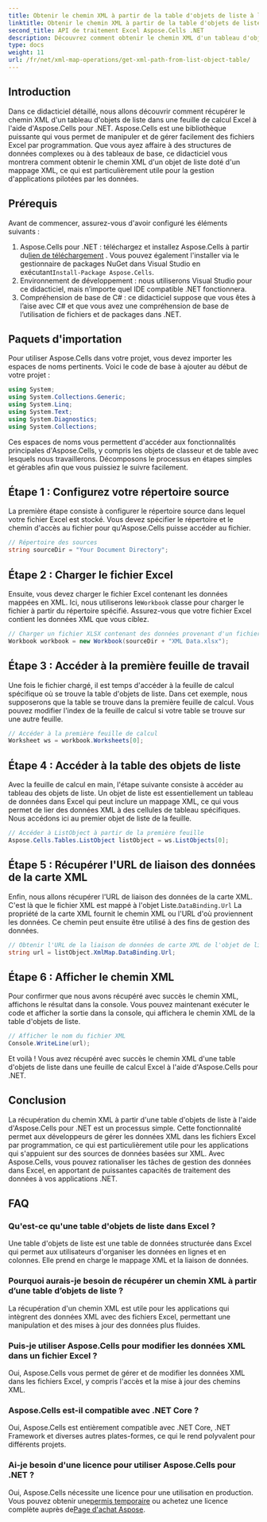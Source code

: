 ```yaml
---
title: Obtenir le chemin XML à partir de la table d'objets de liste à l'aide d'Aspose.Cells
linktitle: Obtenir le chemin XML à partir de la table d'objets de liste à l'aide d'Aspose.Cells
second_title: API de traitement Excel Aspose.Cells .NET
description: Découvrez comment obtenir le chemin XML d'un tableau d'objets de liste dans Excel à l'aide d'Aspose.Cells pour .NET. Guide étape par étape pour les développeurs .NET.
type: docs
weight: 11
url: /fr/net/xml-map-operations/get-xml-path-from-list-object-table/
---
```

## Introduction
Dans ce didacticiel détaillé, nous allons découvrir comment récupérer le chemin XML d'un tableau d'objets de liste dans une feuille de calcul Excel à l'aide d'Aspose.Cells pour .NET. Aspose.Cells est une bibliothèque puissante qui vous permet de manipuler et de gérer facilement des fichiers Excel par programmation. Que vous ayez affaire à des structures de données complexes ou à des tableaux de base, ce didacticiel vous montrera comment obtenir le chemin XML d'un objet de liste doté d'un mappage XML, ce qui est particulièrement utile pour la gestion d'applications pilotées par les données.
## Prérequis
Avant de commencer, assurez-vous d'avoir configuré les éléments suivants :
1.  Aspose.Cells pour .NET : téléchargez et installez Aspose.Cells à partir du[lien de téléchargement](https://releases.aspose.com/cells/net/) . Vous pouvez également l'installer via le gestionnaire de packages NuGet dans Visual Studio en exécutant`Install-Package Aspose.Cells`.
2. Environnement de développement : nous utiliserons Visual Studio pour ce didacticiel, mais n’importe quel IDE compatible .NET fonctionnera.
3. Compréhension de base de C# : ce didacticiel suppose que vous êtes à l’aise avec C# et que vous avez une compréhension de base de l’utilisation de fichiers et de packages dans .NET.
## Paquets d'importation
Pour utiliser Aspose.Cells dans votre projet, vous devez importer les espaces de noms pertinents. Voici le code de base à ajouter au début de votre projet :
```csharp
using System;
using System.Collections.Generic;
using System.Linq;
using System.Text;
using System.Diagnostics;
using System.Collections;
```
Ces espaces de noms vous permettent d'accéder aux fonctionnalités principales d'Aspose.Cells, y compris les objets de classeur et de table avec lesquels nous travaillerons.
Décomposons le processus en étapes simples et gérables afin que vous puissiez le suivre facilement.
## Étape 1 : Configurez votre répertoire source
La première étape consiste à configurer le répertoire source dans lequel votre fichier Excel est stocké. Vous devez spécifier le répertoire et le chemin d'accès au fichier pour qu'Aspose.Cells puisse accéder au fichier.
```csharp
// Répertoire des sources
string sourceDir = "Your Document Directory";
```
## Étape 2 : Charger le fichier Excel
 Ensuite, vous devez charger le fichier Excel contenant les données mappées en XML. Ici, nous utiliserons le`Workbook` classe pour charger le fichier à partir du répertoire spécifié. Assurez-vous que votre fichier Excel contient les données XML que vous ciblez.
```csharp
// Charger un fichier XLSX contenant des données provenant d'un fichier XML
Workbook workbook = new Workbook(sourceDir + "XML Data.xlsx");
```
## Étape 3 : Accéder à la première feuille de travail
Une fois le fichier chargé, il est temps d'accéder à la feuille de calcul spécifique où se trouve la table d'objets de liste. Dans cet exemple, nous supposerons que la table se trouve dans la première feuille de calcul. Vous pouvez modifier l'index de la feuille de calcul si votre table se trouve sur une autre feuille.
```csharp
// Accéder à la première feuille de calcul
Worksheet ws = workbook.Worksheets[0];
```
## Étape 4 : Accéder à la table des objets de liste
Avec la feuille de calcul en main, l'étape suivante consiste à accéder au tableau des objets de liste. Un objet de liste est essentiellement un tableau de données dans Excel qui peut inclure un mappage XML, ce qui vous permet de lier des données XML à des cellules de tableau spécifiques. Nous accédons ici au premier objet de liste de la feuille.
```csharp
// Accéder à ListObject à partir de la première feuille
Aspose.Cells.Tables.ListObject listObject = ws.ListObjects[0];
```
## Étape 5 : Récupérer l'URL de liaison des données de la carte XML
 Enfin, nous allons récupérer l'URL de liaison des données de la carte XML. C'est là que le fichier XML est mappé à l'objet Liste.`DataBinding.Url` La propriété de la carte XML fournit le chemin XML ou l'URL d'où proviennent les données. Ce chemin peut ensuite être utilisé à des fins de gestion des données.
```csharp
// Obtenir l'URL de la liaison de données de carte XML de l'objet de liste
string url = listObject.XmlMap.DataBinding.Url;
```
## Étape 6 : Afficher le chemin XML
Pour confirmer que nous avons récupéré avec succès le chemin XML, affichons le résultat dans la console. Vous pouvez maintenant exécuter le code et afficher la sortie dans la console, qui affichera le chemin XML de la table d'objets de liste.
```csharp
// Afficher le nom du fichier XML
Console.WriteLine(url);
```
Et voilà ! Vous avez récupéré avec succès le chemin XML d'une table d'objets de liste dans une feuille de calcul Excel à l'aide d'Aspose.Cells pour .NET.
## Conclusion
La récupération du chemin XML à partir d'une table d'objets de liste à l'aide d'Aspose.Cells pour .NET est un processus simple. Cette fonctionnalité permet aux développeurs de gérer les données XML dans les fichiers Excel par programmation, ce qui est particulièrement utile pour les applications qui s'appuient sur des sources de données basées sur XML. Avec Aspose.Cells, vous pouvez rationaliser les tâches de gestion des données dans Excel, en apportant de puissantes capacités de traitement des données à vos applications .NET.
## FAQ
### Qu'est-ce qu'une table d'objets de liste dans Excel ?
Une table d'objets de liste est une table de données structurée dans Excel qui permet aux utilisateurs d'organiser les données en lignes et en colonnes. Elle prend en charge le mappage XML et la liaison de données.
### Pourquoi aurais-je besoin de récupérer un chemin XML à partir d’une table d’objets de liste ?
La récupération d'un chemin XML est utile pour les applications qui intègrent des données XML avec des fichiers Excel, permettant une manipulation et des mises à jour des données plus fluides.
### Puis-je utiliser Aspose.Cells pour modifier les données XML dans un fichier Excel ?
Oui, Aspose.Cells vous permet de gérer et de modifier les données XML dans les fichiers Excel, y compris l'accès et la mise à jour des chemins XML.
### Aspose.Cells est-il compatible avec .NET Core ?
Oui, Aspose.Cells est entièrement compatible avec .NET Core, .NET Framework et diverses autres plates-formes, ce qui le rend polyvalent pour différents projets.
### Ai-je besoin d'une licence pour utiliser Aspose.Cells pour .NET ?
 Oui, Aspose.Cells nécessite une licence pour une utilisation en production. Vous pouvez obtenir une[permis temporaire](https://purchase.aspose.com/temporary-license/) ou achetez une licence complète auprès de[Page d'achat Aspose](https://purchase.aspose.com/buy).